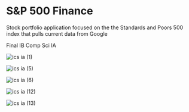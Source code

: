 # S&P 500 Finance

Stock portfolio application focused on the the Standards and Poors 500 index that pulls current data from Google

Final IB Comp Sci IA

![ics ia (1)](https://github.com/13lack13lood/S-and-P-500-Finance/assets/44007891/d3246b22-1b17-48ff-81df-6f36edce3e3c)

![ics ia (5)](https://github.com/13lack13lood/S-and-P-500-Finance/assets/44007891/7586d56f-8400-43e4-994a-596a05a27dcf)

![ics ia (6)](https://github.com/13lack13lood/S-and-P-500-Finance/assets/44007891/ad7af47b-6114-4661-96f9-61949c025d9d)

![ics ia (12)](https://github.com/13lack13lood/S-and-P-500-Finance/assets/44007891/b785a003-ca4d-4f4a-ac53-39c638f2c1ba)

![ics ia (13)](https://github.com/13lack13lood/S-and-P-500-Finance/assets/44007891/3faa1db5-1f9c-47ac-88a2-ad167538211d)
